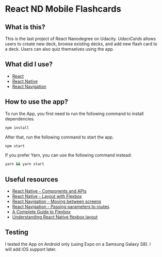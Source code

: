 # React ND Mobile Flashcards

## What is this?
This is the last project of React Nanodegree on Udacity. *UdaciCards* allows users to create new deck, browse existing decks, and add new flash card to a deck. Users can also quiz themselves using the app.

## What did I use?
- [React](https://reactjs.org/)
- [React Native](https://facebook.github.io/react-native/)
- [React Navigation](https://reactnavigation.org/blog/2018/11/17/react-navigation-3.0.html)

## How to use the app?
To run the App, you first need to run the following command to install dependencies.

```bash
npm install
```

After that, run the following command to start the app.

```bash
npm start
```

If you prefer Yarn, you can use the following command instead:
```bash
yarn && yarn start
```

## Useful resources
- [React Native - Components and APIs](https://facebook.github.io/react-native/docs/components-and-apis)
- [React Native - Layout with Flexbox](https://facebook.github.io/react-native/docs/flexbox)
- [React Navigation - Moving between screens](https://reactnavigation.org/docs/en/navigating.html)
- [React Navigation - Passing parameters to routes](https://reactnavigation.org/docs/en/params.html)
- [A Complete Guide to Flexbox](https://css-tricks.com/snippets/css/a-guide-to-flexbox/)
- [Understanding React Native flexbox layout](https://medium.com/the-react-native-log/understanding-react-native-flexbox-layout-7a528200afd4)

## Testing
I tested the App on Android only (using Expo on a Samsung Galaxy S8). I will add iOS support later.
